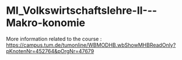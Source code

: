 # MI_Volkswirtschaftslehre-II---Makro-konomie
More information related to the course :
https://campus.tum.de/tumonline/WBMODHB.wbShowMHBReadOnly?pKnotenNr=452764&pOrgNr=47679
